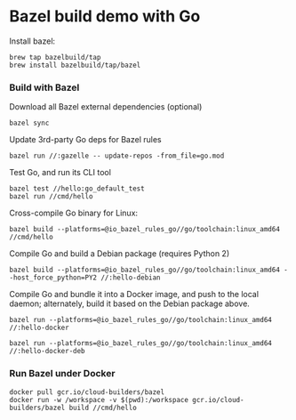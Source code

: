 # Bazel build demo with Go

Install bazel:

```
brew tap bazelbuild/tap
brew install bazelbuild/tap/bazel
```

### Build with Bazel

Download all Bazel external dependencies (optional)

```
bazel sync
```

Update 3rd-party Go deps for Bazel rules

```
bazel run //:gazelle -- update-repos -from_file=go.mod
```

Test Go, and run its CLI tool

```
bazel test //hello:go_default_test
bazel run //cmd/hello
```

Cross-compile Go binary for Linux:

```
bazel build --platforms=@io_bazel_rules_go//go/toolchain:linux_amd64 //cmd/hello
```

Compile Go and build a Debian package (requires Python 2)

```
bazel build --platforms=@io_bazel_rules_go//go/toolchain:linux_amd64 --host_force_python=PY2 //:hello-debian
```

Compile Go and bundle it into a Docker image, and push to the local daemon;
alternately, build it based on the Debian package above.

```
bazel run --platforms=@io_bazel_rules_go//go/toolchain:linux_amd64 //:hello-docker

bazel run --platforms=@io_bazel_rules_go//go/toolchain:linux_amd64 //:hello-docker-deb
```

### Run Bazel under Docker

```
docker pull gcr.io/cloud-builders/bazel
docker run -w /workspace -v $(pwd):/workspace gcr.io/cloud-builders/bazel build //cmd/hello
```
 
